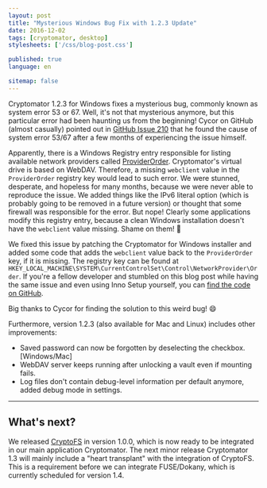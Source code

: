 ```yaml
---
layout: post
title: "Mysterious Windows Bug Fix with 1.2.3 Update"
date: 2016-12-02
tags: [cryptomator, desktop]
stylesheets: ['/css/blog-post.css']

published: true
language: en

sitemap: false
---
```

Cryptomator 1.2.3 for Windows fixes a mysterious bug, commonly known as system error 53 or 67. Well, it's not that mysterious anymore, but this particular error had been haunting us from the beginning! Cycor on GitHub (almost casually) pointed out in <a href="https://github.com/cryptomator/cryptomator/issues/210#issuecomment-262034669" target="_blank">GitHub Issue 210</a> that he found the cause of system error 53/67 after a few months of experiencing the issue himself.

Apparently, there is a Windows Registry entry responsible for listing available network providers called <a href="https://technet.microsoft.com/en-us/library/cc959369.aspx" target="_blank">ProviderOrder</a>. Cryptomator's virtual drive is based on WebDAV. Therefore, a missing `webclient` value in the `ProviderOrder` registry key would lead to such error. We were stunned, desperate, and hopeless for many months, because we were never able to reproduce the issue. We added things like the IPv6 literal option (which is probably going to be removed in a future version) or thought that some firewall was responsible for the error. But nope! Clearly some applications modify this registry entry, because a clean Windows installation doesn't have the `webclient` value missing. Shame on them! :bell:

We fixed this issue by patching the Cryptomator for Windows installer and added some code that adds the `webclient` value back to the `ProviderOrder` key, if it is missing. The registry key can be found at `HKEY_LOCAL_MACHINE\SYSTEM\CurrentControlSet\Control\NetworkProvider\Order`. If you're a fellow developer and stumbled on this blog post while having the same issue and even using Inno Setup yourself, you can <a href="https://github.com/cryptomator/cryptomator-win/blob/master/package/windows/Cryptomator.iss" target="_blank">find the code on GitHub</a>.

Big thanks to Cycor for finding the solution to this weird bug! :smile:

Furthermore, version 1.2.3 (also available for Mac and Linux) includes other improvements:

- Saved password can now be forgotten by deselecting the checkbox. [Windows/Mac]
- WebDAV server keeps running after unlocking a vault even if mounting fails.
- Log files don't contain debug-level information per default anymore, added debug mode in settings.

<hr/>

## What's next?
We released <a href="https://github.com/cryptomator/cryptofs" target="_blank">CryptoFS</a> in version 1.0.0, which is now ready to be integrated in our main application Cryptomator. The next minor release Cryptomator 1.3 will mainly include a "heart transplant" with the integration of CryptoFS. This is a requirement before we can integrate FUSE/Dokany, which is currently scheduled for version 1.4.
